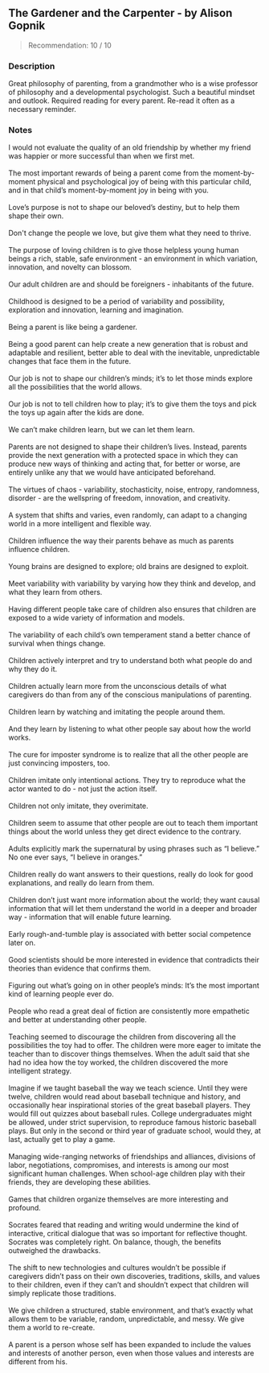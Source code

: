 ## The Gardener and the Carpenter - by Alison Gopnik
> Recommendation: 10 / 10
    
### Description
Great philosophy of parenting, from a grandmother who is a wise professor of philosophy and a developmental psychologist. Such a beautiful mindset and outlook. Required reading for every parent. Re-read it often as a necessary reminder.
    
### Notes
I would not evaluate the quality of an old friendship by whether my friend was happier or more successful than when we first met.<br>
<br>
The most important rewards of being a parent come from the moment-by-moment physical and psychological joy of being with this particular child, and in that child’s moment-by-moment joy in being with you.<br>
<br>
Love’s purpose is not to shape our beloved’s destiny, but to help them shape their own.<br>
<br>
Don't change the people we love, but give them what they need to thrive.<br>
<br>
The purpose of loving children is to give those helpless young human beings a rich, stable, safe environment - an environment in which variation, innovation, and novelty can blossom.<br>
<br>
Our adult children are and should be foreigners - inhabitants of the future.<br>
<br>
Childhood is designed to be a period of variability and possibility, exploration and innovation, learning and imagination.<br>
<br>
Being a parent is like being a gardener.<br>
<br>
Being a good parent can help create a new generation that is robust and adaptable and resilient, better able to deal with the inevitable, unpredictable changes that face them in the future.<br>
<br>
Our job is not to shape our children’s minds; it’s to let those minds explore all the possibilities that the world allows.<br>
<br>
Our job is not to tell children how to play; it’s to give them the toys and pick the toys up again after the kids are done.<br>
<br>
We can’t make children learn, but we can let them learn.<br>
<br>
Parents are not designed to shape their children’s lives. Instead, parents provide the next generation with a protected space in which they can produce new ways of thinking and acting that, for better or worse, are entirely unlike any that we would have anticipated beforehand.<br>
<br>
The virtues of chaos - variability, stochasticity, noise, entropy, randomness, disorder - are the wellspring of freedom, innovation, and creativity.<br>
<br>
A system that shifts and varies, even randomly, can adapt to a changing world in a more intelligent and flexible way.<br>
<br>
Children influence the way their parents behave as much as parents influence children.<br>
<br>
Young brains are designed to explore; old brains are designed to exploit.<br>
<br>
Meet variability with variability by varying how they think and develop, and what they learn from others.<br>
<br>
Having different people take care of children also ensures that children are exposed to a wide variety of information and models.<br>
<br>
The variability of each child’s own temperament stand a better chance of survival when things change.<br>
<br>
Children actively interpret and try to understand both what people do and why they do it.<br>
<br>
Children actually learn more from the unconscious details of what caregivers do than from any of the conscious manipulations of parenting.<br>
<br>
Children learn by watching and imitating the people around them.<br>
<br>
And they learn by listening to what other people say about how the world works.<br>
<br>
The cure for imposter syndrome is to realize that all the other people are just convincing imposters, too.<br>
<br>
Children imitate only intentional actions. They try to reproduce what the actor wanted to do - not just the action itself.<br>
<br>
Children not only imitate, they overimitate.<br>
<br>
Children seem to assume that other people are out to teach them important things about the world unless they get direct evidence to the contrary.<br>
<br>
Adults explicitly mark the supernatural by using phrases such as “I believe.” No one ever says, “I believe in oranges.”<br>
<br>
Children really do want answers to their questions, really do look for good explanations, and really do learn from them.<br>
<br>
Children don’t just want more information about the world; they want causal information that will let them understand the world in a deeper and broader way - information that will enable future learning.<br>
<br>
Early rough-and-tumble play is associated with better social competence later on.<br>
<br>
Good scientists should be more interested in evidence that contradicts their theories than evidence that confirms them.<br>
<br>
Figuring out what’s going on in other people’s minds: It’s the most important kind of learning people ever do.<br>
<br>
People who read a great deal of fiction are consistently more empathetic and better at understanding other people.<br>
<br>
Teaching seemed to discourage the children from discovering all the possibilities the toy had to offer. The children were more eager to imitate the teacher than to discover things themselves.  When the adult said that she had no idea how the toy worked, the children discovered the more intelligent strategy.<br>
<br>
Imagine if we taught baseball the way we teach science. Until they were twelve, children would read about baseball technique and history, and occasionally hear inspirational stories of the great baseball players. They would fill out quizzes about baseball rules. College undergraduates might be allowed, under strict supervision, to reproduce famous historic baseball plays. But only in the second or third year of graduate school, would they, at last, actually get to play a game.<br>
<br>
Managing wide-ranging networks of friendships and alliances, divisions of labor, negotiations, compromises, and interests is among our most significant human challenges. When school-age children play with their friends, they are developing these abilities.<br>
<br>
Games that children organize themselves are more interesting and profound.<br>
<br>
Socrates feared that reading and writing would undermine the kind of interactive, critical dialogue that was so important for reflective thought.  Socrates was completely right.  On balance, though, the benefits outweighed the drawbacks.<br>
<br>
The shift to new technologies and cultures wouldn’t be possible if caregivers didn’t pass on their own discoveries, traditions, skills, and values to their children, even if they can’t and shouldn’t expect that children will simply replicate those traditions.<br>
<br>
We give children a structured, stable environment, and that’s exactly what allows them to be variable, random, unpredictable, and messy. We give them a world to re-create.<br>
<br>
A parent is a person whose self has been expanded to include the values and interests of another person, even when those values and interests are different from his.
